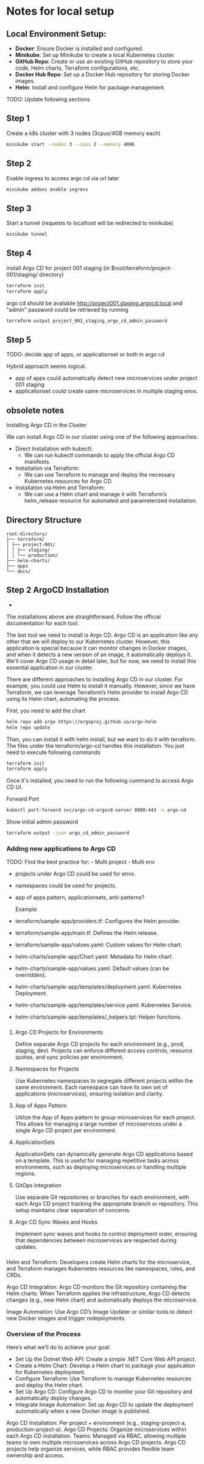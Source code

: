 # Notes for local setup

## Local Environment Setup:

- **Docker**: Ensure Docker is installed and configured.
- **Minikube**: Set up Minikube to create a local Kubernetes cluster.
- **GitHub Repo**: Create or use an existing GitHub repository to store your code, Helm charts, Terraform configurations, etc.
- **Docker Hub Repo**: Set up a Docker Hub repository for storing Docker images.
- **Helm**: Install and configure Helm for package management.

TODO: Update following sections

## Step 1

Create a k8s cluster with 3 nodes (3cpus/4GB memory each)

```bash
minikube start --nodes 3 --cpus 2 --memory 4096
```

## Step 2

Enable ingress to access argo cd via url later

```bash
minikube addons enable ingress
```

## Step 3

Start a tunnel (requests to localhost will be redirected to minikube)

```bash
minikube tunnel
```

## Step 4

install Argo CD for project 001 staging (in $root/terraform/project-001/staging/ directory)

```bash
terraform init
terraform apply
```

argo cd should be avaliable http://project001.staging.argocd.local
and "admin" password could be retrieved by running

```bash
terraform output project_001_staging_argo_cd_admin_password
```

## Step 5

TODO: decide app of apps, or applicationset or both in argo cd

Hybrid approach seems logical.

- app of apps could automatically detect new microservices under project 001 staging
- applicationset could create same microservices in multiple staging envs.

## obsolete notes

Installing Argo CD in the Cluster

We can install Argo CD in our cluster using one of the following approaches:

- Direct Installation with kubectl:
  - We can run kubectl commands to apply the official Argo CD manifests.
- Installation via Terraform:
  - We can use Terraform to manage and deploy the necessary Kubernetes resources for Argo CD.
- Installation via Helm and Terraform:
  - We can use a Helm chart and manage it with Terraform’s helm_release resource for automated and parameterized installation.

## Directory Structure

```
root-directory/
├── terraform/
│ ├── project-001/
│ │ ├── staging/
│ │ └── production/
├── helm-charts/
├── apps
└── docs/
```

## Step 2 ArgoCD Installation

-

The installations above are straightforward. Follow the official documentation for each tool.

The last tool we need to install is Argo CD. Argo CD is an application like any other that we will deploy to our Kubernetes cluster. However, this application is special because it can monitor changes in Docker images, and when it detects a new version of an image, it automatically deploys it. We'll cover Argo CD usage in detail later, but for now, we need to install this essential application in our cluster.

There are different approaches to installing Argo CD in our cluster. For example, you could use Helm to install it manually. However, since we have Terraform, we can leverage Terraform’s Helm provider to install Argo CD using its Helm chart, automating the process.

First, you need to add the chart

```bash
helm repo add argo https://argoproj.github.io/argo-helm
helm repo update
```

Than, you can install it with helm install, but we want to do it with terraform. The files under the terraform/argo-cd handles this installation. You just need to execute following commands

```bash
terraform init
terraform apply
```

Once it's installed, you need to run the following command to access Argo CD UI.

Forward Port

```bash
kubectl port-forward svc/argo-cd-argocd-server 8080:443 -n argo-cd
```

Show initial admin password

```bash
terraform output -json argo_cd_admin_password
```

### Adding new applications to Argo CD

TODO: Find the best practice for: - Multi project - Multi env

- projects under Argo CD could be used for envs.
- namespaces could be used for projects.
- app of apps pattern, applicationsets, anti-patterns?

  Example

- terraform/sample-app/providers.tf: Configures the Helm provider.
- terraform/sample-app/main.tf: Defines the Helm release.
- terraform/sample-app/values.yaml: Custom values for Helm chart.
- helm-charts/sample-app/Chart.yaml: Metadata for Helm chart.
- helm-charts/sample-app/values.yaml: Default values (can be overridden).
- helm-charts/sample-app/templates/deployment.yaml: Kubernetes Deployment.
- helm-charts/sample-app/templates/service.yaml: Kubernetes Service.
- helm-charts/sample-app/templates/\_helpers.tpl: Helper functions.

###

1. Argo CD Projects for Environments

   Define separate Argo CD projects for each environment (e.g., prod, staging, dev). Projects can enforce different access controls, resource quotas, and sync policies per environment.

2. Namespaces for Projects

   Use Kubernetes namespaces to segregate different projects within the same environment. Each namespace can have its own set of applications (microservices), ensuring isolation and clarity.

3. App of Apps Pattern

   Utilize the App of Apps pattern to group microservices for each project. This allows for managing a large number of microservices under a single Argo CD project per environment.

4. ApplicationSets

   ApplicationSets can dynamically generate Argo CD applications based on a template. This is useful for managing repetitive tasks across environments, such as deploying microservices or handling multiple regions.

5. GitOps Integration

   Use separate Git repositories or branches for each environment, with each Argo CD project tracking the appropriate branch or repository. This setup maintains clear separation of concerns.

6. Argo CD Sync Waves and Hooks

   Implement sync waves and hooks to control deployment order, ensuring that dependencies between microservices are respected during updates.

###

Helm and Terraform: Developers create Helm charts for the microservice, and Terraform manages Kubernetes resources like namespaces, roles, and CRDs.

Argo CD Integration: Argo CD monitors the Git repository containing the Helm charts. When Terraform applies the infrastructure, Argo CD detects changes (e.g., new Helm chart) and automatically deploys the microservice.

Image Automation: Use Argo CD’s Image Updater or similar tools to detect new Docker images and trigger redeployments.

### Overview of the Process

Here’s what we’ll do to achieve your goal:

- Set Up the Dotnet Web API: Create a simple .NET Core Web API project.
- Create a Helm Chart: Develop a Helm chart to package your application for Kubernetes deployment.
- Configure Terraform: Use Terraform to manage Kubernetes resources and deploy the Helm chart.
- Set Up Argo CD: Configure Argo CD to monitor your Git repository and automatically deploy changes.
- Integrate Image Automation: Set up Argo CD to update the deployment automatically when a new Docker image is published.

Argo CD Installation: Per project + environment (e.g., staging-project-a, production-project-a).
Argo CD Projects: Organize microservices within each Argo CD installation.
Teams: Managed via RBAC, allowing multiple teams to own multiple microservices across Argo CD projects. Argo CD projects help organize services, while RBAC provides flexible team ownership and access.
